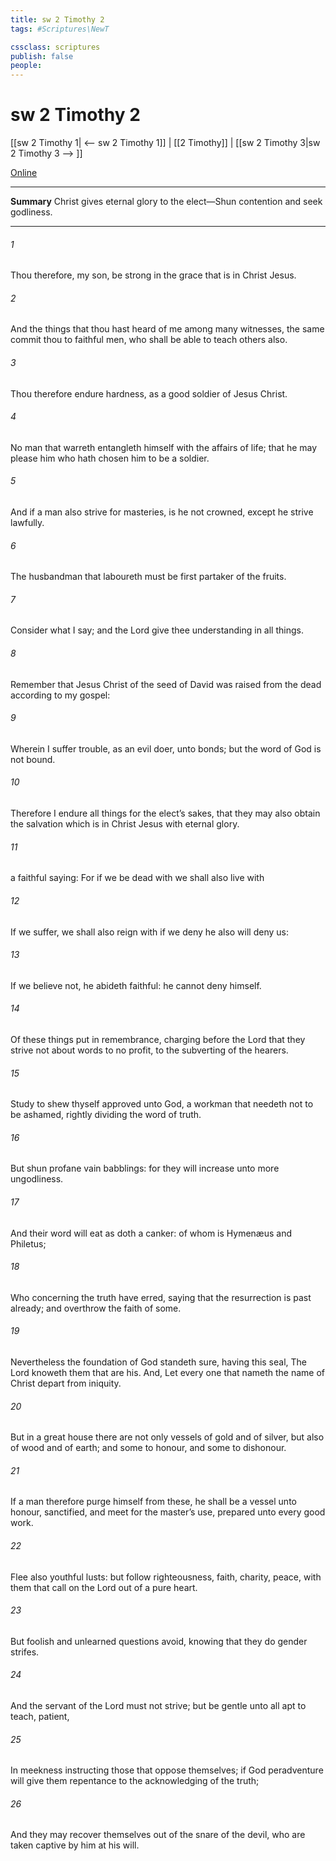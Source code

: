 ```yaml
---
title: sw 2 Timothy 2
tags: #Scriptures\NewT

cssclass: scriptures
publish: false
people:
---
```


# sw 2 Timothy 2
[[sw 2 Timothy 1| <-- sw 2 Timothy 1]] | [[2 Timothy]] | [[sw 2 Timothy 3|sw 2 Timothy 3 --> ]]

[Online](https://churchofjesuschrist.org/study/scriptures/nt/2-tim/2?lang=eng)

---
__Summary__
Christ gives eternal glory to the elect—Shun contention and seek godliness.

---
###### 1 
Thou therefore, my son, be strong in the grace that is in Christ Jesus.

###### 2 
And the things that thou hast heard of me among many witnesses, the same commit thou to faithful men, who shall be able to teach others also.

###### 3 
Thou therefore endure hardness, as a good soldier of Jesus Christ.

###### 4 
No man that warreth entangleth himself with the affairs of  life; that he may please him who hath chosen him to be a soldier.

###### 5 
And if a man also strive for masteries,  is he not crowned, except he strive lawfully.

###### 6 
The husbandman that laboureth must be first partaker of the fruits.

###### 7 
Consider what I say; and the Lord give thee understanding in all things.

###### 8 
Remember that Jesus Christ of the seed of David was raised from the dead according to my gospel:

###### 9 
Wherein I suffer trouble, as an evil doer,  unto bonds; but the word of God is not bound.

###### 10 
Therefore I endure all things for the elect’s sakes, that they may also obtain the salvation which is in Christ Jesus with eternal glory.

###### 11 
 a faithful saying: For if we be dead with  we shall also live with 

###### 12 
If we suffer, we shall also reign with  if we deny  he also will deny us:

###### 13 
If we believe not,  he abideth faithful: he cannot deny himself.

###### 14 
Of these things put  in remembrance, charging  before the Lord that they strive not about words to no profit,  to the subverting of the hearers.

###### 15 
Study to shew thyself approved unto God, a workman that needeth not to be ashamed, rightly dividing the word of truth.

###### 16 
But shun profane  vain babblings: for they will increase unto more ungodliness.

###### 17 
And their word will eat as doth a canker: of whom is Hymenæus and Philetus;

###### 18 
Who concerning the truth have erred, saying that the resurrection is past already; and overthrow the faith of some.

###### 19 
Nevertheless the foundation of God standeth sure, having this seal, The Lord knoweth them that are his. And, Let every one that nameth the name of Christ depart from iniquity.

###### 20 
But in a great house there are not only vessels of gold and of silver, but also of wood and of earth; and some to honour, and some to dishonour.

###### 21 
If a man therefore purge himself from these, he shall be a vessel unto honour, sanctified, and meet for the master’s use,  prepared unto every good work.

###### 22 
Flee also youthful lusts: but follow righteousness, faith, charity, peace, with them that call on the Lord out of a pure heart.

###### 23 
But foolish and unlearned questions avoid, knowing that they do gender strifes.

###### 24 
And the servant of the Lord must not strive; but be gentle unto all  apt to teach, patient,

###### 25 
In meekness instructing those that oppose themselves; if God peradventure will give them repentance to the acknowledging of the truth;

###### 26 
And  they may recover themselves out of the snare of the devil, who are taken captive by him at his will.

